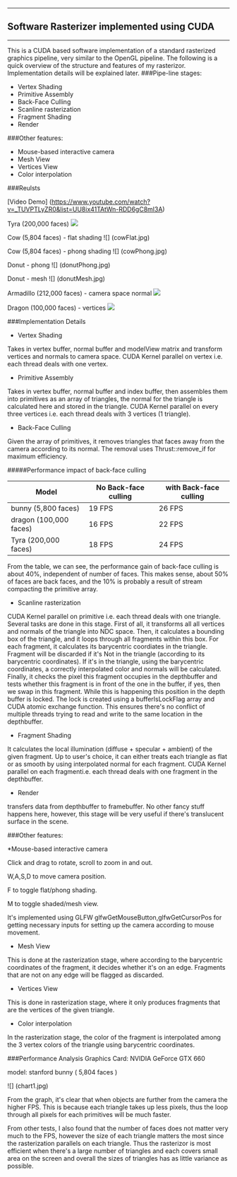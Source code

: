﻿-------------------------------------------------------------------------------
Software Rasterizer implemented using CUDA
-------------------------------------------------------------------------------

-------------------------------------------------------------------------------
This is a CUDA based software implementation of a standard rasterized graphics pipeline, very similar to the OpenGL pipeline.
The following is a quick overview of the structure and features of my rasterizor. Implementation details will be explained later.
###Pipe-line stages:

* Vertex Shading
* Primitive Assembly
* Back-Face Culling
* Scanline rasterization
* Fragment Shading
* Render

###Other features:

* Mouse-based interactive camera
* Mesh View
* Vertices View
* Color interpolation

###Reulsts

[Video Demo] (https://www.youtube.com/watch?v=_TUVPTLyZR0&list=UU8ix41TAtWn-RDD6gC8ml3A)

Tyra (200,000 faces)
![](tyra1.jpg)

Cow (5,804 faces) - flat shading
![] (cowFlat.jpg)

Cow (5,804 faces) - phong shading
![] (cowPhong.jpg)

Donut - phong
![] (donutPhong.jpg)

Donut - mesh
![] (donutMesh.jpg)

Armadillo (212,000 faces) - camera space normal
![](armaNormal.jpg)

Dragon (100,000 faces) - vertices
![](dragonCloud.jpg)

###Implementation Details
* Vertex Shading

Takes in vertex buffer, normal buffer and modelView matrix and transform vertices and normals to camera space. CUDA Kernel parallel on vertex i.e. each thread deals with one vertex.

* Primitive Assembly

Takes in vertex buffer, normal buffer and index buffer, then assembles them into primitives as an array of triangles, the normal for the triangle is calculated here and stored in the triangle.
CUDA Kernel parallel on every three vertices i.e. each thread deals with 3 vertices (1 triangle).

* Back-Face Culling

Given the array of primitives, it removes triangles that faces away from the camera according to its normal. The removal uses Thrust::remove_if for maximum efficiency.

#####Performance impact of back-face culling

Model| No Back-face culling| with Back-face culling
----- | ----- | -----
bunny (5,800 faces)| 19 FPS | 26 FPS
dragon (100,000 faces) |16 FPS | 22 FPS
Tyra (200,000 faces) | 18 FPS | 24 FPS

From the table, we can see, the performance gain of back-face culling is about 40%, independent of number of faces. This makes sense, about 50% of faces are back faces, and the 10% is probably a result of stream compacting
the primitive array.

* Scanline rasterization

CUDA Kernel parallel on primitive i.e. each thread deals with one triangle. Several tasks are done in this stage. First of all, it transforms all all vertices and normals of the triangle into NDC space.
Then, it calculates a bounding box of the triangle, and it loops through all fragments within this box. For each fragment, it calculates its barycentric coordiates in the triangle. Fragment will be discarded if
it's Not in the triangle (according to its barycentric coordinates). If it's in the triangle, using the barycentric coordinates, a correctly interpolated color and normals will be calculated.
Finally, it checks the pixel this fragment occupies in the depthbuffer and tests whether this fragment is in front of the one in the buffer, if yes, then we swap in this fragment. While this is happening this position
in the depth buffer is locked. The lock is created using a bufferIsLockFlag array and CUDA atomic exchange function. This ensures there's no conflict of multiple threads trying to read and write to the same location in the
depthbuffer.

* Fragment Shading

It calculates the local illumination (diffuse + specular + ambient) of the given fragment. Up to user's choice, it can either treats each triangle as flat or as smooth by using interpolated normal for each fragment.
CUDA Kernel parallel on each fragmenti.e. each thread deals with one fragment in the depthbuffer.

* Render

transfers data from depthbuffer to framebuffer. No other fancy stuff happens here, however, this stage will be very useful if there's translucent surface in the scene.

###Other features:

*Mouse-based interactive camera

Click and drag to rotate, scroll to zoom in and out. 

W,A,S,D to move camera position.

F to toggle flat/phong shading.

M to toggle shaded/mesh view.

It's implemented using GLFW glfwGetMouseButton,glfwGetCursorPos for getting necessary inputs for setting up the camera according to mouse movement.

* Mesh View

This is done at the rasterization stage, where according to the barycentric coordinates of the fragment, it decides whether it's on an edge. Fragments that are not on any edge will be flagged as discarded.

* Vertices View

This is done in rasterization stage, where it only produces fragments that are the vertices of the given triangle.

* Color interpolation

In the rasterization stage, the color of the fragment is interpolated among the 3 vertex colors of the triangle using barycentric coordinates.



###Performance Analysis
Graphics Card: NVIDIA GeForce GTX 660

model: stanford bunny ( 5,804 faces )

![] (chart1.jpg)

From the graph, it's clear that when objects are further from the camera the higher FPS. This is because each triangle takes up less pixels, thus the loop through all pixels for each primitives will be much faster.

From other tests, I also found that the number of faces does not matter very much to the FPS, however the size of each triangle matters the most since the rasterization parallels on each triangle.
Thus the rasterizor is most efficient when there's a large number of triangles and each covers small area on the screen and overall the sizes of triangles has as little variance as possible.






